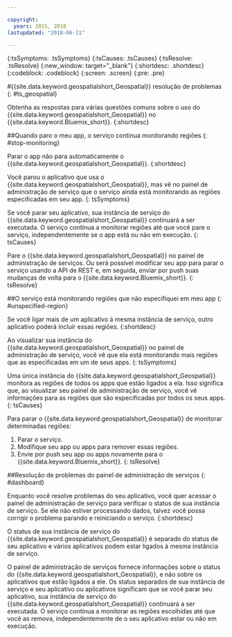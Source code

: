 ```yaml
---

copyright:
  years: 2015, 2018
lastupdated: "2018-06-11"

---
```


<!-- Attribute definitions -->
{:tsSymptoms: .tsSymptoms}
{:tsCauses: .tsCauses}
{:tsResolve: .tsResolve}
{:new_window: target="_blank"}
{:shortdesc: .shortdesc}
{:codeblock: .codeblock}
{:screen: .screen}
{:pre: .pre}

#{{site.data.keyword.geospatialshort_Geospatial}} resolução de problemas 
{: #ts_geospatial}


Obtenha as respostas para várias questões comuns sobre o uso do {{site.data.keyword.geospatialshort_Geospatial}} no {{site.data.keyword.Bluemix_short}}.
{:shortdesc}

##Quando paro o meu app, o serviço continua monitorando regiões
{: #stop-monitoring}


Parar o app não para automaticamente o {{site.data.keyword.geospatialshort_Geospatial}}.
{:shortdesc}


Você parou o aplicativo que usa o {{site.data.keyword.geospatialshort_Geospatial}}, mas vê no painel de administração de serviço que o serviço ainda está monitorando as regiões especificadas em seu app.
{: tsSymptoms}


Se você parar seu aplicativo, sua instância de serviço do {{site.data.keyword.geospatialshort_Geospatial}} continuará a ser executada. O serviço continua a monitorar regiões até que você pare o serviço, independentemente se o app está ou não em execução.
{: tsCauses}


Pare o {{site.data.keyword.geospatialshort_Geospatial}} no painel de
administração de serviços. Ou será possível modificar seu app para parar o serviço usando a API de REST e, em seguida, enviar por push suas mudanças de volta para o {{site.data.keyword.Bluemix_short}}.
{: tsResolve}

##O serviço está monitorando regiões que não especifiquei em meu app
{: #unspecified-region}



Se você ligar mais de um aplicativo à mesma instância de serviço, outro aplicativo poderá incluir essas regiões.
{:shortdesc}



Ao visualizar sua instância do {{site.data.keyword.geospatialshort_Geospatial}} no painel de administração de serviço, você vê que ela está monitorando mais regiões que as especificadas em um de seus apps.
{: tsSymptoms}

Uma única instância do {{site.data.keyword.geospatialshort_Geospatial}} monitora as regiões de todos os apps que estão ligados a ela. Isso significa que, ao visualizar seu painel de administração de serviço, você vê informações para as regiões que são especificadas por todos os seus apps.
{: tsCauses}

Para parar o {{site.data.keyword.geospatialshort_Geospatial}}
de monitorar determinadas regiões:

1. Parar o serviço.
2. Modifique seu app ou apps para remover essas regiões.
3. Envie por push seu app ou apps novamente para o {{site.data.keyword.Bluemix_short}}.
{: tsResolve}


##Resolução de problemas do painel de administração de serviços
{: #dashboard}

Enquanto você resolve problemas do seu aplicativo, você quer acessar o painel de administração de serviço para verificar o status de sua instância de serviço. Se ele não estiver processando dados, talvez você possa
corrigir o problema parando e reiniciando o serviço.
{:shortdesc}

O status de sua instância de serviço do {{site.data.keyword.geospatialshort_Geospatial}} é separado do status de seu aplicativo e vários aplicativos podem estar ligados à mesma instância de serviço.

O painel de
administração de serviços fornece informações sobre o status do {{site.data.keyword.geospatialshort_Geospatial}}, e não sobre os aplicativos que estão ligados
a ele. Os status separados de sua instância de serviço e seu aplicativo ou aplicativos significam que se você parar seu
aplicativo, sua instância de serviço do {{site.data.keyword.geospatialshort_Geospatial}} continuará a ser executada. O
serviço continua a monitorar as regiões escolhidas até que você as remova, independentemente de o seu aplicativo estar ou não
em execução.
